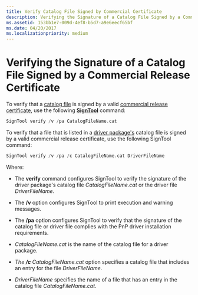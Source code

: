```yaml
---
title: Verify Catalog File Signed by Commercial Certificate
description: Verifying the Signature of a Catalog File Signed by a Commercial Release Certificate
ms.assetid: 153bb1e7-009d-4ef8-b5d7-a9e6eecf65bf
ms.date: 04/20/2017
ms.localizationpriority: medium
---
```


# Verifying the Signature of a Catalog File Signed by a Commercial Release Certificate


To verify that a [catalog file](catalog-files.md) is signed by a valid [commercial release certificate](commercial-release-certificate.md), use the following [**SignTool**](../devtest/signtool.md) command:

```cpp
SignTool verify /v /pa CatalogFileName.cat
```

To verify that a file that is listed in a [driver package's](driver-packages.md) catalog file is signed by a valid commercial release certificate, use the following SignTool command:

```cpp
SignTool verify /v /pa /c CatalogFileName.cat DriverFileName
```

Where:

-   The **verify** command configures SignTool to verify the signature of the driver package's catalog file *CatalogFileName.cat* or the driver file *DriverFileName*.

-   The **/v** option configures SignTool to print execution and warning messages.

-   The **/pa** option configures SignTool to verify that the signature of the catalog file or driver file complies with the PnP driver installation requirements.

-   *CatalogFileName.cat* is the name of the catalog file for a driver package.

-   *The* ***/c*** *CatalogFileName.cat* option specifies a catalog file that includes an entry for the file *DriverFileName*.

-   *DriverFileName* specifies the name of a file that has an entry in the catalog file *CatalogFileName.cat*.

 


